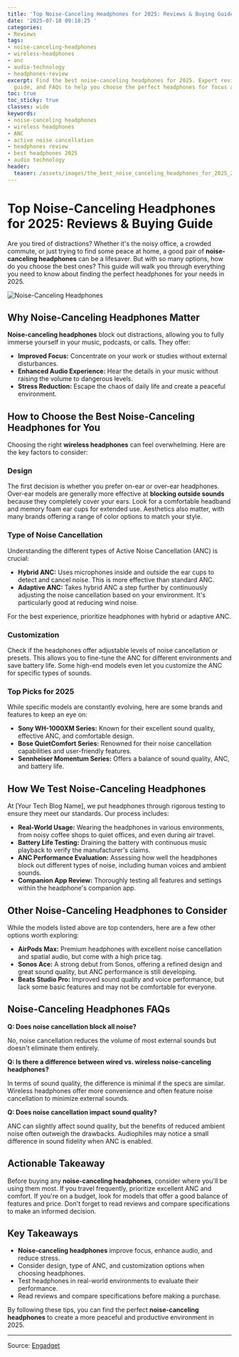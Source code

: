 ```yaml
---
title: 'Top Noise-Canceling Headphones for 2025: Reviews & Buying Guide'
date: '2025-07-18 09:18:25 '
categories:
- Reviews
tags:
- noise-canceling-headphones
- wireless-headphones
- anc
- audio-technology
- headphones-review
excerpt: Find the best noise-canceling headphones for 2025. Expert reviews, buying
  guide, and FAQs to help you choose the perfect headphones for focus and audio quality.
toc: true
toc_sticky: true
classes: wide
keywords:
- noise-canceling headphones
- wireless headphones
- ANC
- active noise cancellation
- headphones review
- best headphones 2025
- audio technology
header:
  teaser: /assets/images/the_best_noise_canceling_headphones_for_2025_20250718091825.jpg
---
```


# Top Noise-Canceling Headphones for 2025: Reviews & Buying Guide

Are you tired of distractions? Whether it's the noisy office, a crowded commute, or just trying to find some peace at home, a good pair of **noise-canceling headphones** can be a lifesaver. But with so many options, how do you choose the best ones? This guide will walk you through everything you need to know about finding the perfect headphones for your needs in 2025.

![Noise-Canceling Headphones](https://o.aolcdn.com/images/dims?image_uri=https%3A%2F%2Fs.yimg.com%2Fos%2Fcreatr-uploaded-images%2F2024-12%2F3a25c2e0-bb91-11ef-ab73-ca862a786d9b&resize=1400%2C787&client=19f2b5e49a271b2bde77&signature=8f2a0f45cde092ef9eca534a450f6168faf2795b)

## Why Noise-Canceling Headphones Matter

**Noise-canceling headphones** block out distractions, allowing you to fully immerse yourself in your music, podcasts, or calls. They offer:

*   **Improved Focus:** Concentrate on your work or studies without external disturbances.
*   **Enhanced Audio Experience:** Hear the details in your music without raising the volume to dangerous levels.
*   **Stress Reduction:** Escape the chaos of daily life and create a peaceful environment.

## How to Choose the Best Noise-Canceling Headphones for You

Choosing the right **wireless headphones** can feel overwhelming. Here are the key factors to consider:

### Design

The first decision is whether you prefer on-ear or over-ear headphones. Over-ear models are generally more effective at **blocking outside sounds** because they completely cover your ears. Look for a comfortable headband and memory foam ear cups for extended use. Aesthetics also matter, with many brands offering a range of color options to match your style.

### Type of Noise Cancellation

Understanding the different types of Active Noise Cancellation (ANC) is crucial:

*   **Hybrid ANC:** Uses microphones inside and outside the ear cups to detect and cancel noise. This is more effective than standard ANC.
*   **Adaptive ANC:** Takes hybrid ANC a step further by continuously adjusting the noise cancellation based on your environment. It's particularly good at reducing wind noise.

For the best experience, prioritize headphones with hybrid or adaptive ANC.

### Customization

Check if the headphones offer adjustable levels of noise cancellation or presets. This allows you to fine-tune the ANC for different environments and save battery life. Some high-end models even let you customize the ANC for specific types of sounds.

### Top Picks for 2025

While specific models are constantly evolving, here are some brands and features to keep an eye on:

*   **Sony WH-1000XM Series:** Known for their excellent sound quality, effective ANC, and comfortable design.
*   **Bose QuietComfort Series:** Renowned for their noise cancellation capabilities and user-friendly features.
*   **Sennheiser Momentum Series:** Offers a balance of sound quality, ANC, and battery life.

## How We Test Noise-Canceling Headphones

At [Your Tech Blog Name], we put headphones through rigorous testing to ensure they meet our standards. Our process includes:

*   **Real-World Usage:** Wearing the headphones in various environments, from noisy coffee shops to quiet offices, and even during air travel.
*   **Battery Life Testing:** Draining the battery with continuous music playback to verify the manufacturer's claims.
*   **ANC Performance Evaluation:** Assessing how well the headphones block out different types of noise, including human voices and ambient sounds.
*   **Companion App Review:** Thoroughly testing all features and settings within the headphone's companion app.

## Other Noise-Canceling Headphones to Consider

While the models listed above are top contenders, here are a few other options worth exploring:

*   **AirPods Max:** Premium headphones with excellent noise cancellation and spatial audio, but come with a high price tag.
*   **Sonos Ace:** A strong debut from Sonos, offering a refined design and great sound quality, but ANC performance is still developing.
*   **Beats Studio Pro:** Improved sound quality and voice performance, but lack some basic features and may not be comfortable for everyone.

## Noise-Canceling Headphones FAQs

**Q: Does noise cancellation block all noise?**

No, noise cancellation reduces the volume of most external sounds but doesn't eliminate them entirely.

**Q: Is there a difference between wired vs. wireless noise-canceling headphones?**

In terms of sound quality, the difference is minimal if the specs are similar. Wireless headphones offer more convenience and often feature noise cancellation to minimize external sounds.

**Q: Does noise cancellation impact sound quality?**

ANC can slightly affect sound quality, but the benefits of reduced ambient noise often outweigh the drawbacks. Audiophiles may notice a small difference in sound fidelity when ANC is enabled.

## Actionable Takeaway

Before buying any **noise-canceling headphones**, consider where you'll be using them most. If you travel frequently, prioritize excellent ANC and comfort. If you're on a budget, look for models that offer a good balance of features and price. Don't forget to read reviews and compare specifications to make an informed decision.

## Key Takeaways

*   **Noise-canceling headphones** improve focus, enhance audio, and reduce stress.
*   Consider design, type of ANC, and customization options when choosing headphones.
*   Test headphones in real-world environments to evaluate their performance.
*   Read reviews and compare specifications before making a purchase.

By following these tips, you can find the perfect **noise-canceling headphones** to create a more peaceful and productive environment in 2025.

---

Source: [Engadget](https://www.engadget.com/audio/headphones/best-noise-canceling-headphones-130029881.html?src=rss)